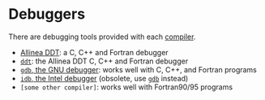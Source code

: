 # Debuggers

There are debugging tools provided with each [compiler](compilers.md).

- [Allinea DDT](allinea-ddt.md): a C, C++ and Fortran debugger
- [`ddt`](allinea-ddt.md): the Allinea DDT C, C++ and Fortran debugger
- [`gdb`, the GNU debugger](gdb.md): works well with C, C++, and Fortran programs
- [`idb`, the Intel debugger](idb.md) (obsolete, use [`gdb`](gdb.md) instead)
- `[some other compiler]`: works well with Fortran90/95 programs
